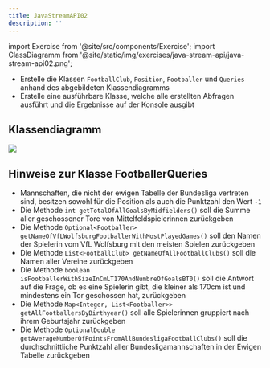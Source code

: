 ```yaml
---
title: JavaStreamAPI02
description: ''
---
```


import Exercise from '@site/src/components/Exercise';
import ClassDiagramm from '@site/static/img/exercises/java-stream-api/java-stream-api02.png';

- Erstelle die Klassen `FootballClub`, `Position`, `Footballer` und `Queries` anhand des abgebildeten Klassendiagramms
- Erstelle eine ausführbare Klasse, welche alle erstellten Abfragen ausführt und die Ergebnisse auf der Konsole ausgibt

## Klassendiagramm
<img src={ClassDiagramm} />

## Hinweise zur Klasse FootballerQueries
- Mannschaften, die nicht der ewigen Tabelle der Bundesliga vertreten sind, besitzen sowohl für die Position als auch die Punktzahl den Wert `-1`
- Die Methode `int getTotalOfAllGoalsByMidfielders()` soll die Summe aller geschossener Tore von Mittelfeldspielerinnen zurückgeben
- Die Methode `Optional<Footballer> getNameOfVfLWolfsburgFootballerWithMostPlayedGames()` soll den Namen der Spielerin vom VfL Wolfsburg mit den meisten Spielen zurückgeben
- Die Methode `List<FootballClub> getNameOfAllFootballClubs()` soll die Namen aller Vereine zurückgeben
- Die Methode `boolean isFootballerWithSizeInCmLT170AndNumbreOfGoalsBT0()` soll die Antwort auf die Frage, ob es eine Spielerin gibt, die kleiner als 170cm ist und mindestens ein Tor geschossen hat, zurückgeben
- Die Methode `Map<Integer, List<Footballer>> getAllFootballersByBirthyear()` soll alle Spielerinnen gruppiert nach ihrem Geburtsjahr zurückgeben
- Die Methode `OptionalDouble getAverageNumberOfPointsFromAllBundesligaFootballClubs()` soll die durchschnittliche Punktzahl aller Bundesligamannschaften in der Ewigen Tabelle zurückgeben

<Exercise pullRequest="72" branchSuffix="stream-api/02" />
